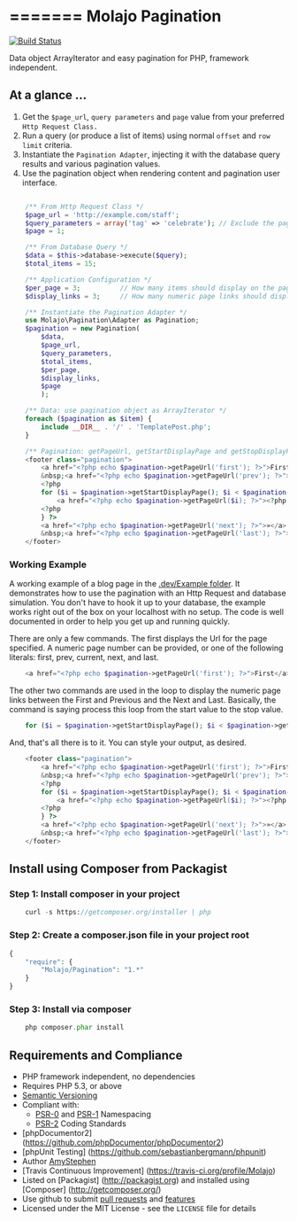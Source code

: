 
=======
Molajo Pagination
=======

[![Build Status](https://travis-ci.org/Molajo/Pagination.png?branch=master)](https://travis-ci.org/Molajo/Pagination)

Data object ArrayIterator and easy pagination for PHP, framework independent.

## At a glance ...

1. Get the `$page_url`, `query parameters` and `page` value from your preferred `Http Request Class.`
1. Run a query (or produce a list of items) using normal `offset` and `row limit` criteria.
2. Instantiate the `Pagination Adapter`, injecting it with the database query results and various pagination values.
3. Use the pagination object when rendering content and pagination user interface.

```php

    /** From Http Request Class */
    $page_url = 'http://example.com/staff';
    $query_parameters = array('tag' => 'celebrate'); // Exclude the page parameter
    $page = 1;

    /** From Database Query */
    $data = $this->database->execute($query);
    $total_items = 15;

    /** Application Configuration */
    $per_page = 3;          // How many items should display on the page?
    $display_links = 3;     // How many numeric page links should display in the pagination?

    /** Instantiate the Pagination Adapter */
    use Molajo\Pagination\Adapter as Pagination;
    $pagination = new Pagination(
        $data,
        $page_url,
        $query_parameters,
        $total_items,
        $per_page,
        $display_links,
        $page
        );

    /** Data: use pagination object as ArrayIterator */
    foreach ($pagination as $item) {
        include __DIR__ . '/' . 'TemplatePost.php';
    }

    /** Pagination: getPageUrl, getStartDisplayPage and getStopDisplayPage methods */
    <footer class="pagination">
        <a href="<?php echo $pagination->getPageUrl('first'); ?>">First</a>
        &nbsp;<a href="<?php echo $pagination->getPageUrl('prev'); ?>">«</a>
        <?php
        for ($i = $pagination->getStartDisplayPage(); $i < $pagination->getStopDisplayPage(); $i++) { ?>
            <a href="<?php echo $pagination->getPageUrl($i); ?>"><?php echo $i; ?></a>
        <?php
        } ?>
        <a href="<?php echo $pagination->getPageUrl('next'); ?>">»</a>
        &nbsp;<a href="<?php echo $pagination->getPageUrl('last'); ?>">Last</a>
    </footer>
```


### Working Example

A working example of a blog page in the [.dev/Example folder](https://github.com/Molajo/Pagination/tree/master/.dev/Example).
It demonstrates how to use the pagination with an Http Request and database simulation. You
don't have to hook it up to your database, the example works right out of the box on your
localhost with no setup. The code is well documented in order to help you get up and running
quickly.


There are only a few commands. The first displays the Url for the page specified. A numeric
page number can be provided, or one of the following literals: first, prev, current, next, and last.
```php
    <a href="<?php echo $pagination->getPageUrl('first'); ?>">First</a>
```

The other two commands are used in the loop to display the numeric page links between the
First and Previous and the Next and Last. Basically, the command is saying process this loop
from the start value to the stop value.

```php
    for ($i = $pagination->getStartDisplayPage(); $i < $pagination->getStopDisplayPage(); $i++) {
```

And, that's all there is to it. You can style your output, as desired.

```php
    <footer class="pagination">
        <a href="<?php echo $pagination->getPageUrl('first'); ?>">First</a>
        &nbsp;<a href="<?php echo $pagination->getPageUrl('prev'); ?>">«</a>
        <?php
        for ($i = $pagination->getStartDisplayPage(); $i < $pagination->getStopDisplayPage(); $i++) { ?>
            <a href="<?php echo $pagination->getPageUrl($i); ?>"><?php echo $i; ?></a>
        <?php
        } ?>
        <a href="<?php echo $pagination->getPageUrl('next'); ?>">»</a>
        &nbsp;<a href="<?php echo $pagination->getPageUrl('last'); ?>">Last</a>
    </footer>
```

## Install using Composer from Packagist

### Step 1: Install composer in your project

```php
    curl -s https://getcomposer.org/installer | php
```

### Step 2: Create a **composer.json** file in your project root

```php
{
    "require": {
        "Molajo/Pagination": "1.*"
    }
}
```

### Step 3: Install via composer

```php
    php composer.phar install
```

## Requirements and Compliance
 * PHP framework independent, no dependencies
 * Requires PHP 5.3, or above
 * [Semantic Versioning](http://semver.org/)
 * Compliant with:
    * [PSR-0](https://github.com/php-fig/fig-standards/blob/master/accepted/PSR-0.md) and [PSR-1](https://github.com/php-fig/fig-standards/blob/master/accepted/PSR-1-basic-coding-standard.md) Namespacing
    * [PSR-2](https://github.com/php-fig/fig-standards/blob/master/accepted/PSR-2-coding-style-guide.md) Coding Standards
 * [phpDocumentor2] (https://github.com/phpDocumentor/phpDocumentor2)
 * [phpUnit Testing] (https://github.com/sebastianbergmann/phpunit)
 * Author [AmyStephen](http://twitter.com/AmyStephen)
 * [Travis Continuous Improvement] (https://travis-ci.org/profile/Molajo)
 * Listed on [Packagist] (http://packagist.org) and installed using [Composer] (http://getcomposer.org/)
 * Use github to submit [pull requests](https://github.com/Molajo/Pagination/pulls) and [features](https://github.com/Molajo/Pagination/issues)
 * Licensed under the MIT License - see the `LICENSE` file for details
